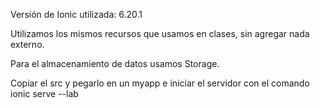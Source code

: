 Versión de Ionic utilizada: 6.20.1

Utilizamos los mismos recursos que usamos en clases, sin agregar nada externo.

Para el almacenamiento de datos usamos Storage.

Copiar el src y pegarlo en un myapp e iniciar el servidor con el comando ionic serve --lab

